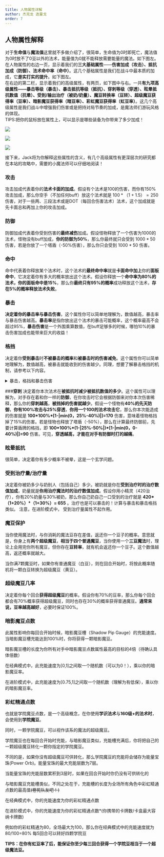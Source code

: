 ```yaml
---
title: 人物属性详解
author: 杰克龙 迭量戈 
order: 7
---
```

## 人物属性解释

对于**生命值**与**魔法值**这里就不多做介绍了，很简单，生命值为0时即死亡，魔法值为0时放不了0豆以外的法术，能量值为0就不能释放需要能量的魔法。如下图左。  
在人物属性的右边一页，显示着我们的**三大基础属性**——**伤害加成（攻击）、抵抗加成（防御）、法术命中率（命中）**。这几个基础属性是我们在战斗中最本质的加成，它**是实打实的提升**。如下图左。  
在右边的第二栏，显示着我们的高级属性，有两页，如下图中与右。一共**有九项高级属性——暴击等级（暴击）、暴击抵抗等级（抵抗）、穿刺等级（穿透）、眩晕抵抗数值（抗晕）、受到/输出治疗（被奶/奶量）、魔豆转换率（豆转）、超级魔豆获得率（豆率）、暗影魔豆获得率（暗豆率）、彩虹魔豆获得率（虹豆率）**。这几个高级属性是我们战斗中增强我们伤害或是把持对局节奏的加成，是魔法师们游玩风格的体现。  
TIPS:把你的鼠标放在属性上，可以显示是哪些装备为你带来了多少加成！

![](images/人物属性.png)

![](images/人物高级属性1.png)

![](images/人物高级属性2.png)

接下来，Jack将为你解释这些属性的含义，有几个高级属性有更深层次的研究都在本站的攻略中，需要的小魔法师可以仔细地阅读！  
  
### **攻击**
攻击加成代表着你的**法术卡面的加成**。假设有个法术是100的伤害，而你有150%攻击加成，那么你空手（不加任何buff）放这个法术就是 $100*（1+1.5）= 250$ 伤害，对于一些两、三段法术或是DOT（每回合伤害法术）法术，这个加成就是先卡面总和再加上你的攻击加成。  
  
### **防御**
防御加成代表着你受到伤害的**最终减伤**加成。假设怪物释放了一个伤害为1000的法术，怪物没有buff加成，**你的防御为50%**，那么你最终就只会受到 $1000*50% = 500$ 伤害，若是你放了一个塔盾（-50%伤害），那么你只会受到 $1000*50%*50% = 250$ 伤害。  
  
### **命中**
命中代表着你释放某个法术时，这个法术的**最终命中率**就是**卡面命中加上**你的**面板命中**，它决定着你有多大的概率放出这个法术。假设你释放一个**命中率为80%**的法术，你的**面板命中是15%**，那么你**最终只有95%的概率**成功释放这个法术，**存在5%的概率释放法术失败**。  
  
### **暴击**
**决定着你的暴击率与暴击伤害**。这个属性你可以简单地理解为，数值越高，暴击率与暴击伤害越高。**暴击率**是指你放出这个法术的暴击可能概率，这个概率最高不会超过95%，**暴击伤害**是一个外围乘算数值，在buff足够多的时候，哪怕10%的暴击伤害加成也能带来巨大的收益！

  
### **格挡**
决定着你**受到暴击**时**不被暴击的概率**和**被暴击时的伤害减免**。这个属性你可以简单地理解为，数值越高，被暴击就能收到的伤害越少。同理，想要了解暴击格挡的机制，请参考以下内容。  

<details>
    <summary>暴击，格挡和暴击伤害</summary>
在当前版本下，将鼠标悬停在卡牌上，将显示你对目标的暴击率和暴击伤害还有格挡率，取决于你的**暴击点数**(critical rating)和目标的**格挡点数**(block rating)。 
下面用**C代表暴击率，B代表格挡率** 

**暴击率：** 

取决于两个因子的乘积，第一个是暴击限制因子L，取0.95和(你的等级/100)中更小的那个，换言之，就是暴击不会超过95%，第二项是3倍的C除以3倍的C+B 

暴击率:
$Critical Chance=\frac{min(0.95,Level)*3C}{3C+B}$

可以看到，如果0格挡，你100级，有任何暴击点数（1都行），你的暴击率为95% 

**暴击伤害：** 

暴击伤害是类似的计算方法 

$Critical Damage=1+\frac{C}{C+3B}$

</details>

###**穿刺**
决定着你本次法术在**被抵抗时减少被抵抗数值的多少**。这个属性可以理解为，对手存在着和你一样的**防御**，在你攻击时它会根据防御来对你本次伤害稀释，那么你的**穿刺越高**，**被挡掉的伤害就越少**。假设一个怪物有**40%的先天防御**，**你有100%攻击与25%穿透**，**你用一个100的法术攻击它**，那么你本次能造成的伤害就是 **100\*100%\*\[1-|min(0，25%-40%)|\]=170** 伤害，意味着怪物格挡掉了15%的伤害。若是怪物也释放了塔盾（-50%），那么在计算最终防御前，先要计算盾牌的格挡，即 **100\*100%\*(1-|25%-50%|)\*\[1-|min(0，0-40%)|\]=90** 伤害。可见，**穿透越高，才能在对手有防御时打的越痛**。  
  
### **眩晕抵抗**
很简单，决定着你有多少概率不被晕，这是一个玄学问题。  
  
### **受到治疗量/治疗量**
决定着你被奶多少与奶别人（包括自己）多少。被奶就是你在**受到治疗时的治疗数值加成**，奶量就是**你用治疗魔法时的治疗数值加成**。假设你用小精灵（420治疗），你有20%奶量与30%被奶，那么你自己奶自己一口受到的治疗就是 **420\*（1+20%）\*（1+30%）= 655** 。治疗也是可以暴击的！计算与暴击和暴击格挡类似。 
注意，在进阶模式中， 受到治疗量属性不起作用。
  
### **魔豆保护**
当你使用魔法时，与你消耗的魔法豆存在差值，返还你一个豆子的概率。意思就是，你身上有**两个超级魔豆**，**相当于四个普通魔豆**，当你使用一个**三豆魔法**时，理论上会用完你所有魔豆，但你存在**豆转率**，就有机会返还你一个豆子。这个数值越高，返还概率就越大。 

当你满7颗魔豆时，如果你有普通魔豆（白豆），则在回合开始时，将按此概率随机将一颗白豆转换为超级魔豆（黄豆）。
  
### **超级魔豆几率**
决定着你每个回合**获得超级魔豆**的概率。假设你有70%的豆率，那么你每个回合都会有70%概率获得超级魔豆，同时也存在30%的概率获得普通魔豆。**通常来说，豆率越高越好**，必要时保证100%。  
  
### **暗影魔豆点数**
此属性影响你每回合开始时候，暗影魔豆槽（Shadow Pip Gauge）的充能速度。
当暗影魔豆槽充能达到100%时，你将获得一颗暗影魔豆。

暗影魔豆槽的长度为你所有对手中暗影魔豆点数属性最高的目标的4倍（待确认具体倍数）

在经典模式中，此充能速度为[0,1]之间取一个随机数（可以为0！），乘以你的暗影魔豆率。

在进阶模式中，此充能速度为[0.75,1]之间取一个随机数（理解为有低保），乘以你的暗影魔豆率。

  
### **彩虹精通点数**
也就是学院魔豆点数，是一个高级概念，在你使用**学识法术**与**160级+的法术时**，会使用到**学院魔豆**。

同时，一颗学院魔豆，可以视作该系的魔法的超级魔豆。

学院魔豆也在每回合开始时充能，与暗影魔豆类似，充能槽充满后，你将把自己的一颗超级魔豆转化一颗你指定的学院魔豆。

不同的是，如果你没有超级魔豆可供转化，那么学院魔豆的充能将会储存为能量宝珠(Power Orb)。能量宝珠的最大充能层数为7层。

当能量宝珠的充能层数累积到3层时，如果在回合开始时你仍没有可供转化的

与暗影魔豆充能槽类似，不同之处在于，充能槽的长度为全场所有角色中彩虹精通点数的最高值~~(卷死队友吧！)~~

在经典模式中，你的充能速度为你的彩虹精通点数

在进阶模式中，你的充能速度为你的彩虹精通点数*(你携带的卡牌数/卡盒最大容纳卡牌数)

例如你的彩虹精通为80，全场最大为100，那么你在经典模式中的充能速度就为80/100=80% 每5回合可以转好四颗学院豆

**TIPS：在你有虹豆率了后，能保证你至少每三回合获得一个学院豆相当于一个超级魔法豆。**